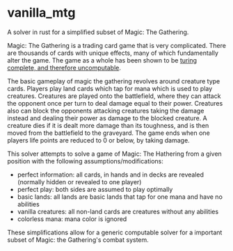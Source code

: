 # vanilla_mtg
A solver in rust for a simplified subset of Magic: The Gathering.

Magic: The Gathering is a trading card game that is very complicated.
There are thousands of cards with unique effects,
many of which fundamentally alter the game.
The game as a whole has been shown to be [turing complete, and therefore uncomputable](https://arxiv.org/abs/1904.09828).

The basic gameplay of magic the gathering revolves around creature type cards.
Players play land cards which tap for mana which is used to play creatures.
Creatures are played onto the battlefield, where they can attack the opponent once per turn to deal damage equal to their power.
Creatures also can block the opponents attacking creatures taking the damage instead and dealing their power as damage to the blocked creature.
A creature dies if it is dealt more damage than its toughness, and is then moved from the battlefield to the graveyard.
The game ends when one players life points are reduced to 0 or below, by taking damage.

This solver attempts to solve a game of Magic: The Hathering from a given position with the following assumptions/modifications:
- perfect information: all cards, in hands and in decks are revealed (normally hidden or revealed to one player)
- perfect play: both sides are assumed to play optimally
- basic lands: all lands are basic lands that tap for one mana and have no abilities
- vanilla creatures: all non-land cards are creatures without any abilities
- colorless mana: mana color is ignored

These simplifications allow for a generic computable solver for a important subset of Magic: the Gathering's combat system.
